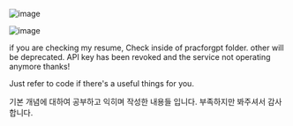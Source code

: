 ![image](https://github.com/user-attachments/assets/40242f4e-81db-4127-a74f-29800d042021)

![image](https://github.com/user-attachments/assets/1427ab50-14d0-414d-9e88-da36d752883f)

if you are checking my resume, 
Check inside of pracforgpt folder. other will be deprecated.
API key has been revoked and the service not operating anymore thanks! 

Just refer to code if there's a useful things for you. 

기본 개념에 대하여 공부하고 익히며 작성한 내용들 입니다. 부족하지만 봐주셔서 감사합니다.
